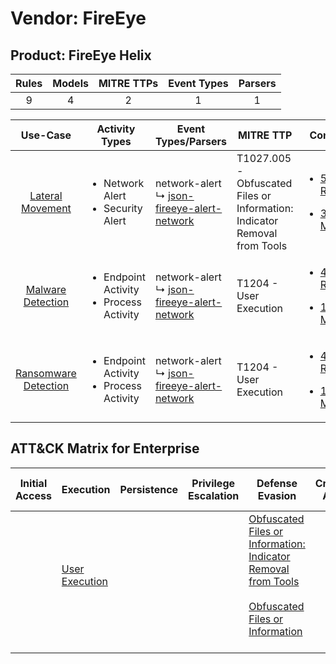 Vendor: FireEye
===============
Product: FireEye Helix
----------------------
| Rules | Models | MITRE TTPs | Event Types | Parsers |
|:-----:|:------:|:----------:|:-----------:|:-------:|
|   9   |   4    |     2      |      1      |    1    |

|                               Use-Case                               | Activity Types                                               | Event Types/Parsers                                                                                        | MITRE TTP                                                                     | Content                                                                                                               |
|:--------------------------------------------------------------------:| ------------------------------------------------------------ | ---------------------------------------------------------------------------------------------------------- | ----------------------------------------------------------------------------- | --------------------------------------------------------------------------------------------------------------------- |
|     [Lateral Movement](../../../UseCases/uc_lateral_movement.md)     | <ul><li>Network Alert</li><li>Security Alert</li></ul>       |  network-alert<br> ↳ [json-fireeye-alert-network](Parsers/parserContent_json-fireeye-alert-network.md)<br> | T1027.005 - Obfuscated Files or Information: Indicator Removal from Tools<br> | [<ul><li>5 Rules</li></ul><ul><li>3 Models</li></ul>](Rules_Models/r_m_fireeye_fireeye_helix_Lateral_Movement.md)     |
|    [Malware Detection](../../../UseCases/uc_malware_detection.md)    | <ul><li>Endpoint Activity</li><li>Process Activity</li></ul> |  network-alert<br> ↳ [json-fireeye-alert-network](Parsers/parserContent_json-fireeye-alert-network.md)<br> | T1204 - User Execution<br>                                                    | [<ul><li>4 Rules</li></ul><ul><li>1 Models</li></ul>](Rules_Models/r_m_fireeye_fireeye_helix_Malware_Detection.md)    |
| [Ransomware Detection](../../../UseCases/uc_ransomware_detection.md) | <ul><li>Endpoint Activity</li><li>Process Activity</li></ul> |  network-alert<br> ↳ [json-fireeye-alert-network](Parsers/parserContent_json-fireeye-alert-network.md)<br> | T1204 - User Execution<br>                                                    | [<ul><li>4 Rules</li></ul><ul><li>1 Models</li></ul>](Rules_Models/r_m_fireeye_fireeye_helix_Ransomware_Detection.md) |

ATT&CK Matrix for Enterprise
----------------------------
| Initial Access | Execution                                                           | Persistence | Privilege Escalation | Defense Evasion                                                                                                                                                                                            | Credential Access | Discovery | Lateral Movement | Collection | Command and Control | Exfiltration | Impact |
| -------------- | ------------------------------------------------------------------- | ----------- | -------------------- | ---------------------------------------------------------------------------------------------------------------------------------------------------------------------------------------------------------- | ----------------- | --------- | ---------------- | ---------- | ------------------- | ------------ | ------ |
|                | [User Execution](https://attack.mitre.org/techniques/T1204)<br><br> |             |                      | [Obfuscated Files or Information: Indicator Removal from Tools](https://attack.mitre.org/techniques/T1027/005)<br><br>[Obfuscated Files or Information](https://attack.mitre.org/techniques/T1027)<br><br> |                   |           |                  |            |                     |              |        |
